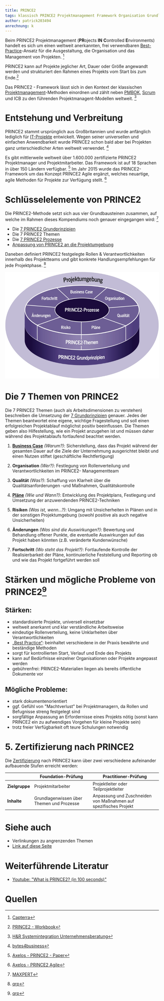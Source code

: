 ```yaml
---
title: PRINCE2
tags: klassisch PRINCE2 Projektmanagement Framework Organisation Grundlagen Themen
author: patrick203494
anrechnung: k
---
```


Beim PRINCE2 Projektmanagement (**PR**ojects **IN** **C**ontrolled **E**nvironments) handelt es sich um einen weltweit anerkannten, frei verwendbaren [Best-Practice](Best-Practices.md)-Ansatz für die Ausgestaltung, die Organisation und das Management von Projekten. [^1]

PRINCE2 kann auf Projekte jeglicher Art, Dauer oder Größe angewandt werden und strukturiert den Rahmen eines Projekts vom Start bis zum Ende.[^2]

Das PRINCE2 - Framework lässt sich in den Kontext der klassischen [Projektmanagement](Projektmanagement.md)-Methoden einordnen und zählt neben [PMBOK](PMBOK_Guide.md), [Scrum](SCRUM.md) und ICB zu den führenden Projektmanagent-Modellen weltweit. [^3] 

# Entstehung und Verbreitung

PRINCE2 stammt ursprünglich aus Großbritannien und wurde anfänglich lediglich für [IT-Projekte](IT-Projekte.md) entwickelt. Wegen seiner universellen und einfachen Anwendbarkeit wurde PRINCE2 schon bald aber bei Projekten ganz unterschiedlicher Arten weltweit verwendet. [^4]

Es gibt mittlerweile weltweit über 1.600.000 zertifizierte PRINCE2 Projektmanager und Projektmitarbeiter. Das Framework ist auf 18 Sprachen in über 150 Ländern verfügbar. [^5]
Im Jahr 2015 wurde das PRINCE2-Framework um das Konzept PRINCE2 Agile ergänzt, welches neuartige, agile Methoden für Projekte zur Verfügung stellt. [^6]

# Schlüsselelemente von PRINCE2

Die PRINCE2-Methode setzt sich aus vier Grundbausteinen zusammen, auf welche im Rahmen dieses Kompendiums noch genauer eingegangen wird: [^7]

*	Die [7 PRINCE2 Grundprinzipien](PRINCE2_7_Grundprinzipien.md)
*	Die 7 PRINCE2 Themen
*	Die [7 PRINCE2 Prozesse](PRINCE2_7_Prozesse.md)
*	[Anpassung von PRINCE2 an die Projektumgebung](PRINCE2_Projektumgebung-md)

Daneben definiert PRINCE2 festgelegte Rollen & Verantwortlichkeiten innerhalb des Projektteams und gibt konkrete Handlungsempfehlungen für jede Projektphase. [^8]

![Schlüsselelemente von PRINCE2](PRINCE2/Transparenttest3.png)

# Die 7 Themen von PRINCE2

Die 7 PRINCE2 Themen (auch als Arbeitsdimensionen zu verstehen) beschreiben die Umsetzung der [7 Grundprinzipien](PRINCE2_7_Grundprinzipien.md) genauer. 
Jedes der Themen beantwortet eine eigene, wichtige Fragestellung und soll einen erfolgreichen Projektablauf möglichst positiv beeinflussen. Die Themen geben also Hilfestellung, wie ein Projekt anzugehen ist und müssen daher während des Projektablaufs fortlaufend beachtet werden.

1. [**Business Case**](Business_Cases.md) *(Warum?)*:
Sicherstellung, dass das Projekt während der gesamten Dauer auf die Ziele der Unternehmung ausgerichtet bleibt und einen Nutzen stiftet (geschäftliche  Rechtfertigung)


2. **Organisation** *(Wer?)*:
Festlegung von Rollenverteilung und Verantwortlichkeiten im PRINCE2- Managementteam


3. **Qualität** *(Was?)*:
Schaffung von Klarheit über die Qualitätsanforderungen -und Maßnahmen, Qualitätskontrolle


4. [**Pläne**](Projektplanung.md) *(Wie und Wann?)*:
Entwicklung des Projektplans, Festlegung und Umsetzung der anzuwendenden PRINCE2-Techniken


5. **Risiken** *(Was ist, wenn...?)*:
Umgang mit Unsicherheiten in Plänen und in der sonstigen Projektumgebung (sowohl positive als auch negative Unsicherheiten)


6. **Änderungen** *(Was sind die Auswirkungen?)*:
Bewertung und Behandlung offener Punkte, die eventuelle Auswirkungen auf das Projekt haben könnten (z.B. veränderte Kundenwünsche)


7. **Fortschritt** *(Wo steht das Projekt?)*:
Fortlaufende Kontrolle der Realisierbarkeit der Pläne, kontinuierliche Feststellung und Reporting ob und wie das Projekt fortgeführt werden soll


# Stärken und mögliche Probleme von PRINCE2[^9]

## Stärken:

*	standardisierte Projekte, universell einsetzbar
*	weltweit anerkannt und klar verständliche Arbeitsweise
*	eindeutige Rollenverteilung, keine Unklarheiten über Verantwortlichkeiten
* [„Best Practice“](Best-Practices.md): beinhaltet verschiedene in der Praxis bewährte und beständige Methoden
*	sorgt für kontrollierten Start, Verlauf und Ende des Projekts
*	kann auf Bedürfnisse einzelner Organisationen oder Projekte angepasst werden
*	gebührenfrei: PRINCE2-Materialien liegen als bereits öffentliche Dokumente vor

## Mögliche Probleme:

*	stark dokumentenorientiert
*	ggf. Gefühl von "Machtverlust" bei Projektmanagern, da Rollen und Befugnisse streng festgelegt sind
*	sorgfältige Anpassung an Erfordernisse eines Projekts nötig (sonst kann PRINCE2 ein zu aufwendiges Vorgehen für kleine Projekte sein)
*	trotz freier Verfügbarkeit oft teure Schulungen notwendig

# 5. Zertifizierung nach PRINCE2

Die [Zertifizierung](Zertifizierungen.md) nach PRINCE2 kann über zwei verschiedene aufeinander aufbauende Stufen erreicht werden: 

|  | **Foundation-Prüfung** | **Practitioner-Prüfung**|
| ------------- | ------------- | ------------ |
| **Zielgruppe**  | Projektmitarbeiter  | Projektleiter oder Teilprojektleiter |
| **Inhalte**  | Grundlagenwissen über Themen und Prozesse  | Anpassung und Zuschneiden von Maßnahmen auf spezifisches Projekt |

# Siehe auch

* Verlinkungen zu angrenzenden Themen
* [Link auf diese Seite](PRINCE2.md)

# Weiterführende Literatur

* [Youtube: "What is PRINCE2? (in 100 seconds)"](https://www.youtube.com/watch?v=61RnrsWQE7A)

# Quellen

[^1]: [Capterra](https://www.capterra.com.de/blog/2016/prince2-projektmanagement)
[^2]: [PRINCE2 - Workbook](https://servicecontrolling.org/wp-content/uploads/2017/03/PRINCE2-Workbook.pdf)
[^3]: [H&R Systemintegration Unternehmensberatung](http://www.hundr.eu/index-Dateien/Page513.htm)
[^4]: [bytes4business](https://bytesforbusiness.com/projektmanagement-in-der-softwareentwicklung-mit-prince2-einfuhrung/)
[^5]: [Axelos - PRINCE2 - Paper](https://www.axelos.com/resource-hub/white-paper/prince2-in-one-thousand-words-white-paper)
[^6]: [Axelos - PRINCE2 Agile](https://www.axelos.com/certifications/propath/prince2-agile-project-management)
[^7]: [MAXPERT](https://www.maxpert.de/de/profil/schulungsspektrum/prince2-methode-definitionen/506)
[^8]: [qrp](https://www.qrpinternational.ch/blog/glossar/prince2-was-ist-prince2-grundprinzipien-prozesse-themen/)
[^9]: [qrp](https://www.qrp.de/auf-dem-pruefstand-staerken-und-schwaechen-von-prince2)







